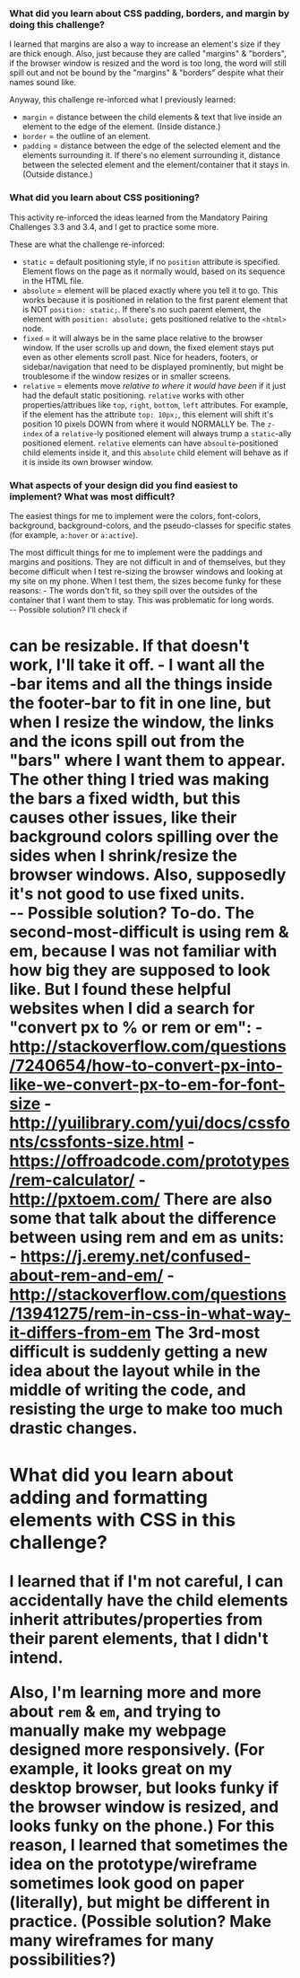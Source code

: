 ### What did you learn about CSS padding, borders, and margin by doing this challenge?  

I learned that margins are also a way to increase an element's size if they are thick enough.  Also, just because they are called "margins" & "borders", if the browser window is resized and the word is too long, the word will still spill out and not be bound by the "margins" & "borders" despite what their names sound like.  

Anyway, this challenge re-inforced what I previously learned:
* `margin` = distance between the child elements & text that live inside an element to the edge of the element.  (Inside distance.)  
* `border` = the outline of an element.  
* `padding` = distance between the edge of the selected element and the elements surrounding it.  If there's no element surrounding it, distance between the selected element and the element/container that it stays in.  (Outside distance.)  

### What did you learn about CSS positioning?  

This activity re-inforced the ideas learned from the Mandatory Pairing Challenges 3.3 and 3.4, and I get to practice some more.  

These are what the challenge re-inforced:
* `static` = default positioning style, if no `position` attribute is specified.  Element flows on the page as it normally would, based on its sequence in the HTML file.  
* `absolute` = element will be placed exactly where you tell it to go.  This works because it is positioned in relation to the first parent element that is NOT `position: static;`. If there's no such parent element, the element with `position: absolute;` gets positioned relative to the 
`<html>` node.  
* `fixed` = it will always be in the same place relative to the browser window.  If the user scrolls up and down, the fixed element stays put even as other elements scroll past.  Nice for headers, footers, or sidebar/navigation that need to be displayed prominently, but might be troublesome if the window resizes or in smaller screens.  
* `relative` = elements move _relative to where it would have been_ if it just had the default static positioning.  `relative` works with other properties/attribues like `top`, `right`, `bottom`, `left` attributes.  For example, if the element has the attribute `top: 10px;`, this element will shift it's position 10 pixels DOWN from where it would NORMALLY be.  The `z-index` of a `relative`-ly positioned element will always trump a `static`-ally positioned element.  `relative` elements can have `absoulte`-positioned child elements inside it, and this `absolute` child element will behave as if it is inside its own browser window.  

### What aspects of your design did you find easiest to implement? What was most difficult?

The easiest things for me to implement were the colors, font-colors, background, background-colors, and the pseudo-classes for specific states (for example, `a:hover` or `a:active`).  

The most difficult things for me to implement were the paddings and margins and positions.  They are not difficult in and of themselves, but they become difficult when I test re-sizing the browser windows and looking at my site on my phone.  When I test them, the sizes become funky for these reasons:
    - The words don't fit, so they spill over the outsides of the container that I want them to stay.  This was problematic for long words.  
    -- Possible solution?  I'll check if <h1> can be resizable.  If that doesn't work, I'll take it off.
    - I want all the <nav>-bar items and all the things inside the footer-bar to fit in one line, but when I resize the window, the links and the icons spill out from the "bars" where I want them to appear.  The other thing I tried was making the bars a fixed width, but this causes other issues, like their background colors spilling over the sides when I shrink/resize the browser windows.  Also, supposedly it's not good to use fixed units.  
    -- Possible solution?  To-do.
The second-most-difficult is using rem & em, because I was not familiar with how big they are supposed to look like.  But I found these helpful websites when I did a search for "convert px to % or rem or em":
    - http://stackoverflow.com/questions/7240654/how-to-convert-px-into-like-we-convert-px-to-em-for-font-size
    - http://yuilibrary.com/yui/docs/cssfonts/cssfonts-size.html
    - https://offroadcode.com/prototypes/rem-calculator/
    - http://pxtoem.com/
There are also some that talk about the difference between using rem and em as units:
    - https://j.eremy.net/confused-about-rem-and-em/
    - http://stackoverflow.com/questions/13941275/rem-in-css-in-what-way-it-differs-from-em
The 3rd-most difficult is suddenly getting a new idea about the layout while in the middle of writing the code, and resisting the urge to make too much drastic changes.  

### What did you learn about adding and formatting elements with CSS in this challenge?

I learned that if I'm not careful, I can accidentally have the child elements inherit attributes/properties from their parent elements, that I didn't intend.  

Also, I'm learning more and more about `rem` & `em`, and trying to manually make my webpage designed more responsively.  (For example, it looks great on my desktop browser, but looks funky if the browser window is resized, and looks funky on the phone.)  For this reason, I learned that sometimes the idea on the prototype/wireframe sometimes look good on paper (literally), but might be different in practice.  (Possible solution?  Make many wireframes for many possibilities?)  
